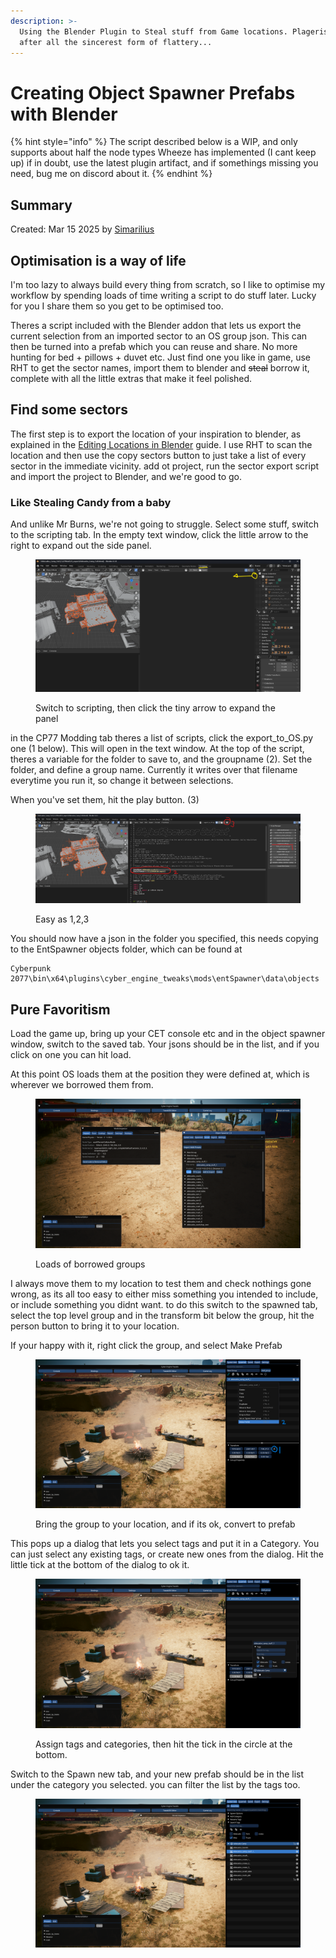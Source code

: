 ```yaml
---
description: >-
  Using the Blender Plugin to Steal stuff from Game locations. Plagerism is
  after all the sincerest form of flattery...
---
```


# Creating Object Spawner Prefabs with Blender

{% hint style="info" %}
The script described below is a WIP, and only supports about half the node types Wheeze has implemented (I cant keep up) if in doubt, use the latest plugin artifact, and if somethings missing you need, bug me on discord about it.
{% endhint %}

## Summary

Created: Mar 15 2025 by  [Simarilius](https://app.gitbook.com/u/G2MqNkfgTlQ1R3G4B5s6WefLjdy2 "mention")



## Optimisation is a way of life

I'm too lazy to always build every thing from scratch, so I like to optimise my workflow by spending loads of time writing a script to do stuff later. Lucky for you I share them so you get to be optimised too.

Theres a script included with the Blender addon that lets us export the current selection from an imported sector to an OS group json. This can then be turned into a prefab which you can reuse and share. No more hunting for bed + pillows + duvet etc. Just find one you like in game, use RHT to get the sector names, import them to blender and ~~steal~~  borrow it, complete with all the little extras that make it feel polished.



## Find some sectors

The first step is to export the location of your inspiration to blender, as explained in the [Editing Locations in Blender](editing-locations-in-blender.md) guide. I use RHT to scan the location and then use the copy sectors button to just take a list of every sector in the immediate vicinity. add ot project, run the sector export script and import the project to Blender, and we're good to go.&#x20;



### Like Stealing Candy from a baby

And unlike Mr Burns, we're not going to struggle. Select some stuff, switch to the scripting tab. In the empty text window, click the little arrow to the right to expand out the side panel.

<figure><img src="../../.gitbook/assets/script list.png" alt=""><figcaption><p>Switch to scripting, then click the tiny arrow to expand the panel</p></figcaption></figure>

in the CP77 Modding tab theres a list of scripts, click the export\_to\_OS.py one (1 below). This will open in the text window. At the top of the script, theres a variable for the folder to save to, and the groupname (2). Set the folder, and define a group name. Currently it writes over that filename everytime you run it, so change it between selections.

When you've set them, hit the play button. (3)

<figure><img src="../../.gitbook/assets/export_to_OS.png" alt=""><figcaption><p>Easy as 1,2,3</p></figcaption></figure>

You should now have a json in the folder you specified, this needs copying to the EntSpawner objects folder, which can be found at&#x20;

```
Cyberpunk 2077\bin\x64\plugins\cyber_engine_tweaks\mods\entSpawner\data\objects
```



## Pure Favoritism

Load the game up, bring up your CET console etc and in the object spawner window, switch to the saved tab. Your jsons should be in the list, and if you click on one you can hit load.

At this point OS loads them at the position they were defined at, which is wherever we borrowed them from.&#x20;

<figure><img src="../../.gitbook/assets/Cyberpunk 2077 Screenshot 2025.03.15 - 19.15.11.82.png" alt=""><figcaption><p>Loads of borrowed groups</p></figcaption></figure>

I always move them to my location to test them and check nothings gone wrong, as its all too easy to either miss something you intended to include, or include something you didnt want. to do this switch to the spawned tab, select the top level group and in the transform bit below the group, hit the person button to bring it to your location.&#x20;

If your happy with it, right click the group, and select Make Prefab

<figure><img src="../../.gitbook/assets/Cyberpunk 2077 Screenshot 2025.03.15 - 19.16.23.51.png" alt=""><figcaption><p>Bring the group to your location, and if its ok, convert to prefab</p></figcaption></figure>

This pops up a dialog that lets you select tags and put it in a Category.  You can just select any existing tags, or create new ones from the dialog. Hit the little tick at the bottom of the dialog to ok it.

<figure><img src="../../.gitbook/assets/Cyberpunk 2077 Screenshot 2025.03.15 - 19.16.36.46.png" alt=""><figcaption><p>Assign tags and categories, then hit the tick in the circle at the bottom.</p></figcaption></figure>

Switch to the Spawn new tab, and your new prefab should be in the list under the category you selected. you can filter the list by the tags too.

<figure><img src="../../.gitbook/assets/Cyberpunk 2077 Screenshot 2025.03.15 - 19.17.07.55.png" alt=""><figcaption></figcaption></figure>

